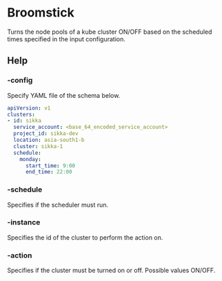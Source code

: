 # Broomstick

Turns the node pools of a kube cluster ON/OFF based on the scheduled times specified in the input configuration.

## Help

### -config <required>

Specify YAML file of the schema below.

```YAML
apiVersion: v1
clusters:
- id: sikka
  service_account: <base_64_encoded_service_account>
  project_id: sikka-dev
  location: asia-south1-b
  cluster: sikka-1
  schedule:
    monday:
      start_time: 9:00
      end_time: 22:00
```

### -schedule 

Specifies if the scheduler must run.

### -instance <required if scheduler is false> 

Specifies the id of the cluster to perform the action on.

### -action <required if scheduler is false> 

Specifies if the cluster must be turned on or off. Possible values ON/OFF.
